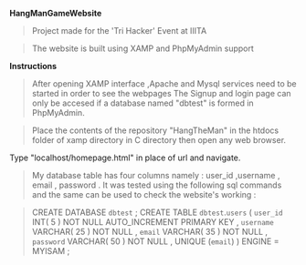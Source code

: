  **HangManGameWebsite**
 > Project made for the 'Tri Hacker' Event at IIITA 
 
 >The website is built using XAMP and PhpMyAdmin support
 
 **Instructions**
 
>After opening XAMP interface ,Apache and Mysql services need to be started in order to see the webpages
The Signup and login page can only be accesed if a database named "dbtest" is formed in PhpMyAdmin.

>Place the contents of the repository "HangTheMan" in the htdocs folder of xamp directory in C directory then open any web browser. 

Type "localhost/homepage.html" in place of url and navigate.

>My database table has four columns namely : user_id ,username , email , password .
>It was tested using the following sql commands and the same can be used to check the website's working   :

>CREATE DATABASE `dbtest` ;
>CREATE TABLE `dbtest`.`users` (
>`user_id` INT( 5 ) NOT NULL AUTO_INCREMENT PRIMARY KEY ,
>`username` VARCHAR( 25 ) NOT NULL ,
>`email` VARCHAR( 35 ) NOT NULL ,
>`password` VARCHAR( 50 ) NOT NULL ,
>UNIQUE (`email`)
>) ENGINE = MYISAM ;
